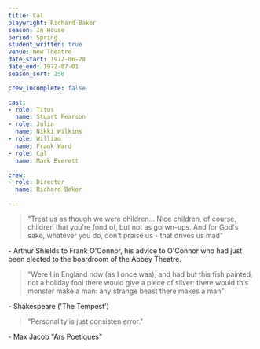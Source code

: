 ```yaml
---
title: Cal
playwright: Richard Baker
season: In House
period: Spring
student_written: true
venue: New Theatre
date_start: 1972-06-28
date_end: 1972-07-01
season_sort: 250

crew_incomplete: false

cast:
- role: Titus
  name: Stuart Pearson
- role: Julia
  name: Nikki Wilkins
- role: William
  name: Frank Ward
- role: Cal
  name: Mark Everett

crew:
- role: Director
  name: Richard Baker

---
```


> "Treat us as though we were children... Nice children, of course, children that you're fond of, but not as gorwn-ups. And for God's sake, whatever you do, don't praise us - that drives us mad"

\- Arthur Shields to Frank O'Connor, his advice to O'Connor who had just been elected to the boardroom of the Abbey Theatre.

> "Were I in England now (as I once was), and had but this fish painted, not a holiday fool there would give a piece of silver: there would this monster make a man: any strange beast there makes a man"

\- Shakespeare ('The Tempest')

> "Personality is just consisten error."

\- Max Jacob "Ars Poetiques"
